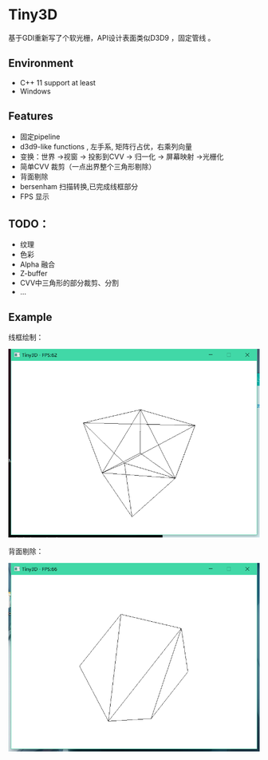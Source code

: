 # Tiny3D

基于GDI重新写了个软光栅，API设计表面类似D3D9 ，固定管线 。

## Environment

- C++ 11 support at least
- Windows 

## Features

- 固定pipeline
- d3d9-like functions , 左手系, 矩阵行占优，右乘列向量
- 变换：世界 ->视窗 -> 投影到CVV -> 归一化 -> 屏幕映射 ->光栅化
- 简单CVV 裁剪（一点出界整个三角形剔除）
- 背面剔除
- bersenham 扫描转换,已完成线框部分
- FPS 显示

## TODO：

- 纹理 
- 色彩
- Alpha 融合
- Z-buffer
- CVV中三角形的部分裁剪、分割
- ...


## Example

线框绘制：

![](https://github.com/JYLeeLYJ/Tiny3D/blob/master/img/wireframe.png?raw=true)

背面剔除：

![](https://github.com/JYLeeLYJ/Tiny3D/blob/master/img/back_surface_culling.png?raw=true)

